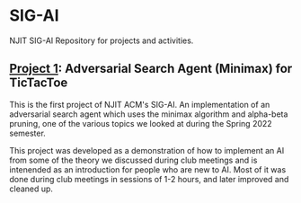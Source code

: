 # SIG-AI

NJIT SIG-AI Repository for projects and activities.

## [Project 1](./Projects/TicTacToe): Adversarial Search Agent (Minimax) for TicTacToe
This is the first project of NJIT ACM's SIG-AI. An implementation of an adversarial search agent which uses the minimax algorithm and alpha-beta pruning, one of the various topics we looked at during the Spring 2022 semester.

This project was developed as a demonstration of how to implement an AI from some of the theory we discussed during club meetings and is intenended as an introduction for people who are new to AI. Most of it was done during club meetings in sessions of 1-2 hours, and later improved and cleaned up.
